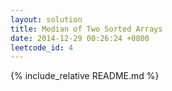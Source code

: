 ```yaml
---
layout: solution
title: Median of Two Sorted Arrays
date: 2014-12-29 00:26:24 +0800
leetcode_id: 4
---
```

{% include_relative README.md %}
